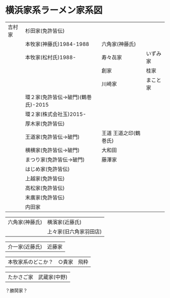 # 横浜家系ラーメン家系図

| | | | |
| --- | --- | --- | --- |
| 吉村家 | 杉田家(免許皆伝) | | |
| | 本牧家(神藤氏)1984-1988 | 六角家(神藤氏) | |
| | 本牧家(松村氏)1988- | 寿々㐂家 | いずみ家 | |
| | | 創家 | 桂家 | 志田家 |
| | | 川崎家 | まこと家 | |
| | 環２家(免許皆伝→破門)(鶴巻氏)-2015 | | |
| | 環２家(株式会社玉)2015- | | |
| | 厚木家(免許皆伝) | | |
| | 王道家(免許皆伝→破門) | 王道 王道之印(鶴巻氏) | |
| | 横横家(免許皆伝→破門) | 大和田 | |
| | まつり家(免許皆伝→破門) | 藤澤家 | |
| | はじめ家(免許皆伝) | | |
| | 上越家(免許皆伝) | | |
| | 高松家(免許皆伝) | | |
| | 末廣家(免許皆伝) | | |
| | 内田家 | | |


| | |
| --- | --- | 
| 六角家(神藤氏) | 横濱家(近藤氏) |
| | 上々家(旧六角家羽田店) |

| | |
| --- | --- |
| 介一家(近藤氏) | 近藤家 |

| | | |
| --- | --- | --- |
| 本牧家系のどこか？ | ○貴家 | 飛粋 

| | |
| --- | --- |
| たかさご家 | 武蔵家(中野) | 武道家 |

？勝鬨家？
